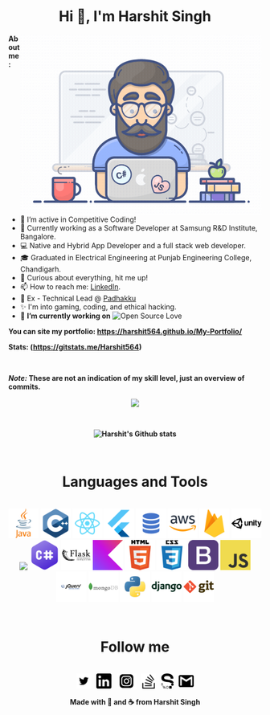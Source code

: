 <h1 align="center">Hi 👋, I'm Harshit Singh</h1>

<img align="right" alt="GIF" src="https://github.com/Harshit564/Harshit564/blob/master/images/dev.gif" width="480"/>

**About me:**

- 🌱 I’m active in Competitive Coding!
- 👯 Currently working as a Software Developer at Samsung R&D Institute, Bangalore.
- 💻 Native and Hybrid App Developer and a full stack web developer.
- 🎓 Graduated in Electrical Engineering at Punjab Engineering College, Chandigarh.
- 👯 Curious about everything, hit me up!
- 📫 How to reach me: [LinkedIn](https://www.linkedin.com/in/harshit-singh-lko/).
- 👯 Ex - Technical Lead @ [Padhakku](http://padhakku.com/)
- ✨ I'm into gaming, coding, and ethical hacking.
-  🔭 **I’m currently working on** ![Open Source Love](https://badges.frapsoft.com/os/v1/open-source.svg?v=103)

<b>You can site my portfolio:<b> https://harshit564.github.io/My-Portfolio/
  
**Stats:**  (https://gitstats.me/Harshit564)

<br>

<i> Note:</i>  These are not an indication of my skill level, just an overview of commits.
<br>
  
  <p align="center">
  <img align="center" src="https://github-readme-stats.vercel.app/api/top-langs/?username=Harshit564&show_icons=true&theme=onedark&layout=compact" />
    </p>
<br>
<p align="center">
<img src="https://github-readme-stats.vercel.app/api?username=Harshit564&show_icons=true&border=true&title_color=79ff97&icon_color=79ff97&text_color=efefef&bg_color=24292e" alt="Harshit's Github stats">
</p><br>
<h1 align="center">Languages and Tools</h1>
<p align="center">
<br>
<code><img height="60" src="https://raw.githubusercontent.com/github/explore/80688e429a7d4ef2fca1e82350fe8e3517d3494d/topics/java/java.png"></code>
<code><img height="60" src="https://raw.githubusercontent.com/github/explore/80688e429a7d4ef2fca1e82350fe8e3517d3494d/topics/cpp/cpp.png"></code>
<code><img height="60" src="https://raw.githubusercontent.com/github/explore/80688e429a7d4ef2fca1e82350fe8e3517d3494d/topics/react/react.png"></code>
<code><img height="60" src="https://raw.githubusercontent.com/github/explore/80688e429a7d4ef2fca1e82350fe8e3517d3494d/topics/flutter/flutter.png"></code>
<code><img height="60" src="https://raw.githubusercontent.com/github/explore/80688e429a7d4ef2fca1e82350fe8e3517d3494d/topics/sql/sql.png"></code>
<code><img height="60" src="https://raw.githubusercontent.com/github/explore/80688e429a7d4ef2fca1e82350fe8e3517d3494d/topics/aws/aws.png"></code>
<code><img height="60" src="https://raw.githubusercontent.com/github/explore/80688e429a7d4ef2fca1e82350fe8e3517d3494d/topics/firebase/firebase.png"></code>
<code><img height="60" src="https://raw.githubusercontent.com/github/explore/80688e429a7d4ef2fca1e82350fe8e3517d3494d/topics/unity/unity.png"></code>
<code><img height="60" src="https://avatars3.githubusercontent.com/u/4542585?s=200&v=4"></code>
<code><img height="60" src="https://raw.githubusercontent.com/github/explore/80688e429a7d4ef2fca1e82350fe8e3517d3494d/topics/csharp/csharp.png"></code>
<code><img height="60" src="https://raw.githubusercontent.com/github/explore/80688e429a7d4ef2fca1e82350fe8e3517d3494d/topics/flask/flask.png"></code>
<code><img height="60" src="https://raw.githubusercontent.com/github/explore/80688e429a7d4ef2fca1e82350fe8e3517d3494d/topics/kotlin/kotlin.png"></code>
<code><img height="60" src="https://raw.githubusercontent.com/github/explore/80688e429a7d4ef2fca1e82350fe8e3517d3494d/topics/html/html.png"></code>
<code><img height="60" src="https://raw.githubusercontent.com/github/explore/80688e429a7d4ef2fca1e82350fe8e3517d3494d/topics/css/css.png"></code>
<code><img height="60" src="https://raw.githubusercontent.com/github/explore/80688e429a7d4ef2fca1e82350fe8e3517d3494d/topics/bootstrap/bootstrap.png"></code>
<code><img height="60" src="https://raw.githubusercontent.com/github/explore/80688e429a7d4ef2fca1e82350fe8e3517d3494d/topics/javascript/javascript.png"></code>
<code><img height="60" src="https://raw.githubusercontent.com/github/explore/80688e429a7d4ef2fca1e82350fe8e3517d3494d/topics/jquery/jquery.png"></code> 
<code><img height="60" src="https://raw.githubusercontent.com/github/explore/80688e429a7d4ef2fca1e82350fe8e3517d3494d/topics/mongodb/mongodb.png"></code>
<code><img height="60" src="https://raw.githubusercontent.com/github/explore/80688e429a7d4ef2fca1e82350fe8e3517d3494d/topics/python/python.png"></code>
<code><img height="60" src="https://raw.githubusercontent.com/github/explore/80688e429a7d4ef2fca1e82350fe8e3517d3494d/topics/django/django.png"></code>
<code><img height="60" src="https://raw.githubusercontent.com/github/explore/80688e429a7d4ef2fca1e82350fe8e3517d3494d/topics/git/git.png"></code>
</p><br>
<h1 align="center">Follow me </h1>
<p align="center">
<br>
<a href="https://twitter.com/harshit_singh58"><img height="30" src="https://github.com/Harshit564/Harshit564/blob/master/images/twitter.png"></a>&nbsp;&nbsp;
<a href="https://www.linkedin.com/in/harshit-singh-lko/"><img height="30" src="https://github.com/Harshit564/Harshit564/blob/master/images/linkedin.png"></a>&nbsp;&nbsp;
<a href="https://www.instagram.com/masky814/"><img height="30" src="https://github.com/Harshit564/Harshit564/blob/master/images/instagram.png"></a>&nbsp;&nbsp;
<a href="https://stackoverflow.com/users/10472273/harshit-singh"><img height="30" src="https://github.com/Harshit564/Harshit564/blob/master/images/stackoverflow.png"></a>&nbsp;&nbsp;
<a href="https://sourcerer.io/harshit564"><img height="30" src="https://github.com/Harshit564/Harshit564/blob/master/images/sourcerer.png"></a>&nbsp;&nbsp;
<a href="mailto:harshitsingh.engineer@gmail.com?subject=Feedaback%20Support"><img height="30" src="https://github.com/Harshit564/Harshit564/blob/master/images/gmail.png"></a>

<p align="center">
Made with 💖 and ☕ from Harshit Singh</p>
